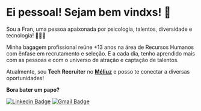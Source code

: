 # **Ei pessoal! Sejam bem vindxs!** **👋**

Sou a Fran, uma pessoa apaixonada por psicologia, talentos, diversidade e tecnologia! 🧠👩‍💻

Minha bagagem profissional reúne +13 anos na área de Recursos Humanos com ênfase em recrutamento e seleção. E a cada dia, tenho aprendido mais com as pessoas e com o universo de atração e captação de talentos.

Atualmente, sou **Tech Recruiter** no **[Méliuz](https://meliuz.gupy.io/)** e posso te conectar a diversas oportunidades!

**Bora bater um papo?**

[![Linkedin Badge](https://img.shields.io/badge/-Franciele%20Riedo-4420cc?style=flat-square&logo=Linkedin&logoColor=white&link=https://www.linkedin.com/in/francieleriedo/)](https://www.linkedin.com/in/francieleriedo/) 
[![Gmail Badge](https://img.shields.io/badge/-Gmail-2030cc?style=flat-square&logo=Gmail&logoColor=white&link=mailto:francielesantossouza@gmail.com)](mailto:francielesantossouza@gmail.com)
